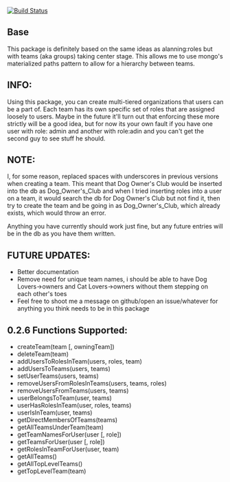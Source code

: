 [![Build Status](https://travis-ci.org/BRyeGmoney/meteor-teams.svg?branch=master)](https://travis-ci.org/BRyeGmoney/meteor-teams)

## Base

This package is definitely based on the same ideas as alanning:roles but with teams (aka groups) taking center stage. This allows me to use mongo's materialized paths pattern to allow for a hierarchy between teams.

## INFO:

Using this package, you can create multi-tiered organizations that users can be a part of. Each team has its own specific set of roles that are assigned loosely to users. Maybe in the future
it'll turn out that enforcing these more strictly will be a good idea, but for now its your own fault if you have one user with role: admin and another with role:adin and you can't get the
second guy to see stuff he should. 

## NOTE:

I, for some reason, replaced spaces with underscores in previous versions when creating a team. This meant that Dog Owner's Club would be inserted into the db as Dog_Owner\'s_Club and when
I tried inserting roles into a user on a team, it would search the db for Dog Owner's Club but not find it, then try to create the team and be going in as Dog_Owner\'s_Club, which already
exists, which would throw an error.

Anything you have currently should work just fine, but any future entries will be in the db as you have them written.

## FUTURE UPDATES:

* Better documentation
* Remove need for unique team names, i should be able to have Dog Lovers->owners and Cat Lovers->owners without them stepping on each other's toes
* Feel free to shoot me a message on github/open an issue/whatever for anything you think needs to be in this package

## 0.2.6 Functions Supported:

* createTeam(team [, owningTeam])
* deleteTeam(team)
* addUsersToRolesInTeam(users, roles, team)
* addUsersToTeams(users, teams)
* setUserTeams(users, teams)
* removeUsersFromRolesInTeams(users, teams, roles)
* removeUsersFromTeams(users, teams)
* userBelongsToTeam(user, teams)
* userHasRolesInTeam(user, roles, teams)
* userIsInTeam(user, teams)
* getDirectMembersOfTeams(teams)
* getAllTeamsUnderTeam(team)
* getTeamNamesForUser(user [, role])
* getTeamsForUser(user [, role])
* getRolesInTeamForUser(user, team)
* getAllTeams()
* getAllTopLevelTeams()
* getTopLevelTeam(team)
